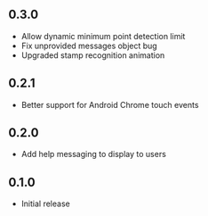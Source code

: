 ## 0.3.0
* Allow dynamic minimum point detection limit
* Fix unprovided messages object bug
* Upgraded stamp recognition animation

## 0.2.1
* Better support for Android Chrome touch events

## 0.2.0
* Add help messaging to display to users

## 0.1.0
* Initial release
